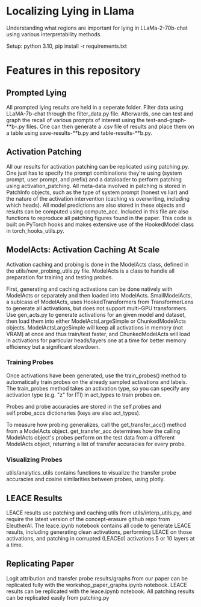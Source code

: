# Localizing Lying in Llama

Understanding what regions are important for lying in LLaMa-2-70b-chat using various interpretability methods.

Setup: python 3.10, pip install -r requirements.txt

# Features in this repository
## Prompted Lying

All prompted lying results are held in a seperate folder. Filter data using LLaMA-7b-chat through the filter_data.py file. Afterwards, one can test and graph the recall of various prompts of interest using the test-and-graph-**b-.py files. One can then generate a .csv file of results and place them on a table using save-results-**b.py and table-results-**b.py.

## Activation Patching

All our results for activation patching can be replicated using patching.py. One just has to specify the prompt combinations they're using (system prompt, user prompt, and prefix) and a dataloader to perform patching using activation_patching. All meta-data involved in patching is stored in PatchInfo objects, such as the type of system prompt (honest vs liar) and the nature of the activation intervention (caching vs overwriting, including which heads). All model predictions are also stored in these objects and results can be computed using compute_acc. Included in this file are also functions to reproduce all patching figures found in the paper. This code is built on PyTorch hooks and makes extensive use of the HookedModel class in torch_hooks_utils.py.

## ModelActs: Activation Caching At Scale
Activation caching and probing is done in the ModelActs class, defined in the utils/new_probing_utils.py file. ModelActs is a class to handle all preparation for training and testing probes.

First, generating and caching activations can be done natively with ModelActs or separately and then loaded into ModelActs. SmallModelActs, a sublcass of ModelActs, uses HookedTransformers from TransformerLens to generate all activations, but does not support multi-GPU transformers. Use gen_acts.py to generate activations for an given model and dataset, then load them into either ModelActsLargeSimple or ChunkedModelActs objects. ModelActsLargeSimple will keep all activations in memory (not VRAM) at once and thus train/test faster, and ChunkedModelActs will load in activations for particular heads/layers one at a time for better memory efficiency but a significant slowdown.

### Training Probes
Once activations have been generated, use the train_probes() method to automatically train probes on the already sampled activations and labels. The train_probes method takes an activation type, so you can specify any activation type (e.g. "z" for ITI) in act_types to train probes on.

Probes and probe accuracies are stored in the self.probes and self.probe_accs dictionaries (keys are also act_types).

To measure how probing generalizes, call the get_transfer_acc() method from a ModelActs object. get_transfer_acc determines how the calling ModelActs object's probes perform on the test data from a different ModelActs object, returning a list of transfer accuracies for every probe.

### Visualizing Probes
utils/analytics_utils contains functions to visualize the transfer probe accuracies and cosine similarities between probes, using plotly.

## LEACE Results
LEACE results use patching and caching utils from utils/interp_utils.py, and require the latest version of the concept-erasure github repo from EleutherAI. The leace.ipynb notebook contains all code to generate LEACE results, including generating clean activations, performing LEACE on those activations, and patching in corrupted (LEACEd) activations 5 or 10 layers at a time.

## Replicating Paper
Logit attribution and transfer probe results/graphs from our paper can be replicated fully with the workshop_paper_graphs.ipynb notebook. LEACE results can be replicated with the leace.ipynb notebook. All patching results can be replicated easily from patching.py
